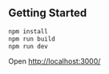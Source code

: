 ## Getting Started


```bash
npm install
npm run build
npm run dev
```

Open [http://localhost:3000/](http://localhost:3000/)

